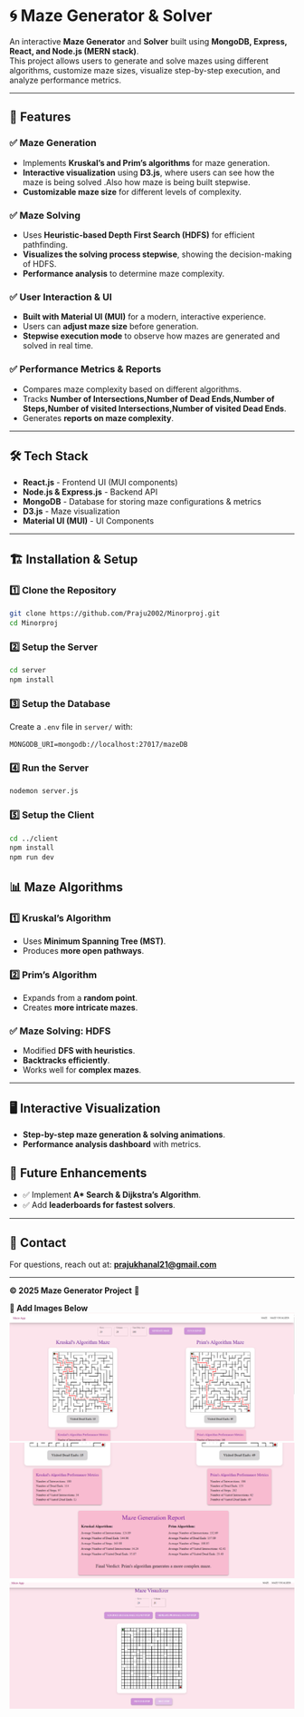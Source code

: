 # 🌀 Maze Generator & Solver  

An interactive **Maze Generator** and **Solver** built using **MongoDB, Express, React, and Node.js (MERN stack)**.  
This project allows users to generate and solve mazes using different algorithms, customize maze sizes, visualize step-by-step execution, and analyze performance metrics.  

---

## 🚀 Features  

### ✅ **Maze Generation**  
- Implements **Kruskal’s and Prim’s algorithms** for maze generation.  
- **Interactive visualization** using **D3.js**, where users can see how the maze is being solved .Also how maze is being built stepwise.
- **Customizable maze size** for different levels of complexity.  

### ✅ **Maze Solving**  
- Uses **Heuristic-based Depth First Search (HDFS)** for efficient pathfinding.  
- **Visualizes the solving process stepwise**, showing the decision-making of HDFS.  
- **Performance analysis** to determine maze complexity.  

### ✅ **User Interaction & UI**  
- **Built with Material UI (MUI)** for a modern, interactive experience.  
- Users can **adjust maze size** before generation.  
- **Stepwise execution mode** to observe how mazes are generated and solved in real time.  

### ✅ **Performance Metrics & Reports**  
- Compares maze complexity based on different algorithms.  
- Tracks **Number of Intersections,Number of Dead Ends,Number of Steps,Number of visited Intersections,Number of visited Dead Ends**.  
- Generates **reports on maze complexity**.  

---

## 🛠️ Tech Stack  

- **React.js** - Frontend UI (MUI components)  
- **Node.js & Express.js** - Backend API  
- **MongoDB** - Database for storing maze configurations & metrics  
- **D3.js** - Maze visualization  
- **Material UI (MUI)** - UI Components  

---

## 🏗️ Installation & Setup  

### 1️⃣ Clone the Repository  
```bash
git clone https://github.com/Praju2002/Minorproj.git
cd Minorproj
```

### 2️⃣ Setup the Server  
```bash
cd server
npm install
```

### 3️⃣ Setup the Database  
Create a `.env` file in `server/` with:
```env
MONGODB_URI=mongodb://localhost:27017/mazeDB
```

### 4️⃣ Run the Server  
```bash
nodemon server.js
```

### 5️⃣ Setup the Client  
```bash
cd ../client
npm install
npm run dev
```

## 📊 Maze Algorithms  

### 1️⃣ **Kruskal’s Algorithm**  
- Uses **Minimum Spanning Tree (MST)**.  
- Produces **more open pathways**.  

### 2️⃣ **Prim’s Algorithm**  
- Expands from a **random point**.  
- Creates **more intricate mazes**.  

### ✅ **Maze Solving: HDFS**  
- Modified **DFS with heuristics**.  
- **Backtracks efficiently**.  
- Works well for **complex mazes**.  

---

## 🖥️ Interactive Visualization  

- **Step-by-step maze generation & solving animations**.  
- **Performance analysis dashboard** with metrics.  



## 📜 Future Enhancements  

- ✅ Implement **A\* Search & Dijkstra’s Algorithm**.  
- ✅ Add **leaderboards for fastest solvers**.  

---

## 📧 Contact  
For questions, reach out at: **prajukhanal21@gmail.com**  

---

**© 2025 Maze Generator Project** 🎯  

**📸 Add Images Below**  
![Maze Generation and Solving](./client/src/assets/mazesolve.png)  
![Maze Report](./client/src/assets/report.png)  
![Maze Generation Stepwise](./client/src/assets/stepwise.png)  

